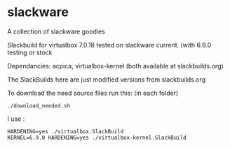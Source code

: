 # slackware
A collection of slackware goodies

Slackbuild for virtualbox 7.0.18
tested on slackware current. (with 6.9.0 testing or stock



Dependancies:  acpica, virtualbox-kernel
(both available at slackbuilds.org)
 

The SlackBuilds here are just modified versions from slackbuilds.org

To download the need source files run this: (in each folder)

```
./download_needed.sh
```

I use :
```
HARDENING=yes ./virtualbox.SlackBuild
KERNEL=6.9.0 HARDENING=yes ./virtualbox-kernel.SlackBuild
```
